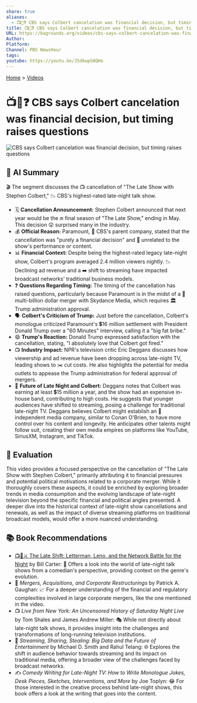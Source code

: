```yaml
---
share: true
aliases:
  - 📺💸❓ CBS says Colbert cancelation was financial decision, but timing raises questions
title: 📺💸❓ CBS says Colbert cancelation was financial decision, but timing raises questions
URL: https://bagrounds.org/videos/cbs-says-colbert-cancelation-was-financial-decision-but-timing-raises-questions
Author: 
Platform: 
Channel: PBS NewsHour
tags: 
youtube: https://youtu.be/J5dkwpS0QHo
---
```

[Home](../index.md) > [Videos](./index.md)  
# 📺💸❓ CBS says Colbert cancelation was financial decision, but timing raises questions  
![CBS says Colbert cancelation was financial decision, but timing raises questions](https://youtu.be/J5dkwpS0QHo)  
  
## 🤖 AI Summary  
🎬 The segment discusses the 📺 cancellation of "The Late Show with Stephen Colbert," 📉 CBS's highest-rated late-night talk show.  
  
* 🗓️ **Cancellation Announcement:** Stephen Colbert announced that next year would be the 🔚 final season of "The Late Show," ending in May. This decision 😲 surprised many in the industry.  
* 💰 **Official Reason:** Paramount, 🏢 CBS's parent company, stated that the cancellation was "purely a financial decision" and 🚫 unrelated to the show's performance or content.  
* 📊 **Financial Context:** Despite being the highest-rated legacy late-night show, Colbert's program averaged 2.4 million viewers nightly. 📉 Declining ad revenue and a ➡️ shift to streaming have impacted broadcast networks' traditional business models.  
* ❓ **Questions Regarding Timing:** The timing of the cancellation has raised questions, particularly because Paramount is in the midst of a 🤝 multi-billion dollar merger with Skydance Media, which requires 🏛️ Trump administration approval.  
* 🗣️ **Colbert's Criticism of Trump:** Just before the cancellation, Colbert's monologue criticized Paramount's 💲16 million settlement with President Donald Trump over a "60 Minutes" interview, calling it a "big fat bribe."  
* 😄 **Trump's Reaction:** Donald Trump expressed satisfaction with the cancellation, stating, "I absolutely love that Colbert got fired."  
* 📺 **Industry Impact:** NPR's television critic Eric Deggans discusses how viewership and ad revenue have been dropping across late-night TV, leading shows to ✂️ cut costs. He also highlights the potential for media outlets to appease the Trump administration for federal approval of mergers.  
* 🔮 **Future of Late Night and Colbert:** Deggans notes that Colbert was earning at least 💲15 million a year, and the show had an expensive in-house band, contributing to high costs. He suggests that younger audiences have shifted to streaming, posing a challenge for traditional late-night TV. Deggans believes Colbert might establish an 💼 independent media company, similar to Conan O'Brien, to have more control over his content and longevity. He anticipates other talents might follow suit, creating their own media empires on platforms like YouTube, SiriusXM, Instagram, and TikTok.  
  
## 🤔 Evaluation  
This video provides a focused perspective on the cancellation of "The Late Show with Stephen Colbert," primarily attributing it to financial pressures and potential political motivations related to a corporate merger. While it thoroughly covers these aspects, it could be enriched by exploring broader trends in media consumption and the evolving landscape of late-night television beyond the specific financial and political angles presented. A deeper dive into the historical context of late-night show cancellations and renewals, as well as the impact of diverse streaming platforms on traditional broadcast models, would offer a more nuanced understanding.  
  
## 📚 Book Recommendations  
* [📺🌃⚔️ The Late Shift: Letterman, Leno, and the Network Battle for the Night](../books/the-late-shift-letterman-leno-and-the-network-battle-for-the-night.md) by Bill Carter: 🎤 Offers a look into the world of late-night talk shows from a comedian's perspective, providing context on the genre's evolution.  
* 💸 *Mergers, Acquisitions, and Corporate Restructurings* by Patrick A. Gaughan: 📈 For a deeper understanding of the financial and regulatory complexities involved in large corporate mergers, like the one mentioned in the video.  
* 📺 *Live from New York: An Uncensored History of Saturday Night Live* by Tom Shales and James Andrew Miller: 🎭 While not directly about late-night talk shows, it provides insight into the challenges and transformations of long-running television institutions.  
* 📱 *Streaming, Sharing, Stealing: Big Data and the Future of Entertainment* by Michael D. Smith and Rahul Telang: 🌐 Explores the shift in audience behavior towards streaming and its impact on traditional media, offering a broader view of the challenges faced by broadcast networks.  
* ✍️ *Comedy Writing for Late-Night TV: How to Write Monologue Jokes, Desk Pieces, Sketches, Interventions, and More* by Joe Toplyn: 😂 For those interested in the creative process behind late-night shows, this book offers a look at the writing that goes into the content.